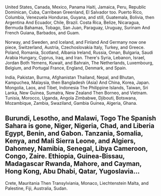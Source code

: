 United States, Canada, Mexico, Panama
Haiti, Jamaica, Peru,
Republic Dominican, Cuba, Carribean
Greenland, El Salvador too.
Puerto Rico, Columbia, Venezuela
Honduras, Guyana, and still,
Guatemala, Bolivia, then Argentina
And Ecuador, Chile, Brazil.
Costa Rica, Belize, Nicaragua, Bermuda
Bahamas, Tobago, San Juan,
Paraguay, Uruguay, Surinam
And French Guiana, Barbados, and Guam.

Norway, and Sweden, and Iceland, and Finland
And Germany now one piece,
Switzerland, Austria, Czechoslovakia
Italy, Turkey, and Greece.
Poland, Romania, Scotland, Albania
Ireland, Russia, Oman,
Bulgaria, Saudi Arabia
Hungary, Cyprus, Iraq, and Iran.
There's Syria, Lebanon, Israel, Jordan
Both Yemens, Kuwait, and Bahrain,
The Netherlands, Luxembourg, Belgium, and Portugal
France, England, Denmark, and Spain.

India, Pakistan, Burma, Afghanistan
Thailand, Nepal, and Bhutan,
Kampuchea, Malaysia, then Bangladesh (Asia)
And China, Korea, Japan.
Mongolia, Laos, and Tibet, Indonesia
The Philippine Islands, Taiwan,
Sri Lanka, New Guinea, Sumatra, New Zealand
Then Borneo, and Vietnam.
Tunisia, Morocco, Uganda, Angola
Zimbabwe, Djibouti, Botswana,
Mozambique, Zambia, Swaziland, Gambia
Guinea, Algeria, Ghana.

Burundi, Lesotho, and Malawi, Togo
The Spanish Sahara is gone,
Niger, Nigeria, Chad, and Liberia
Egypt, Benin, and Gabon.
Tanzania, Somalia, Kenya, and Mali
Sierra Leone, and Algiers,
Dahomey, Namibia, Senegal, Libya
Cameroon, Congo, Zaire.
Ethiopia, Guinea-Bissau, Madagascar
Rwanda, Mahore, and Cayman,
Hong Kong, Abu Dhabi, Qatar, Yugoslavia...
--
Crete, Mauritania
Then Transylviania,
Monaco, Liechtenstein
Malta, and Palestine,
Fiji, Australia, Sudan.
